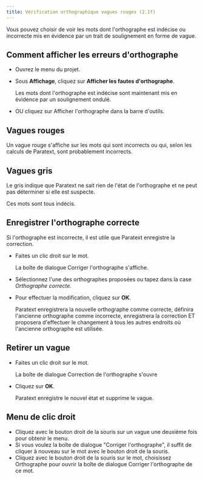 ```yaml
---
title: Vérification orthographique vagues rouges (2.1f)
---
```

Vous pouvez choisir de voir les mots dont l'orthographe est indécise ou incorrecte mis en évidence par un trait de soulignement en forme de vague.

## Comment afficher les erreurs d'orthographe

-   Ouvrez le menu du projet.
-   Sous **Affichage**, cliquez sur **Afficher les fautes d'orthographe**.

    Les mots dont l'orthographe est indécise sont maintenant mis en évidence par un soulignement ondulé.

-   OU cliquez sur Afficher l'orthographe dans la barre d'outils.

## Vagues rouges

Un vague rouge s'affiche sur les mots qui sont incorrects ou qui, selon les calculs de Paratext, sont probablement incorrects.

## Vagues gris

Le gris indique que Paratext ne sait rien de l'état de l'orthographe et ne peut pas déterminer si elle est suspecte.

Ces mots sont tous indécis.

## Enregistrer l'orthographe correcte

Si l'orthographe est incorrecte, il est utile que Paratext enregistre la correction.

-   Faites un clic droit sur le mot.

    La boîte de dialogue Corriger l'orthographe s'affiche.

-   Sélectionnez l'une des orthographes proposées ou tapez dans la case *Orthographe correcte.*
-   Pour effectuer la modification, cliquez sur **OK**.

    Paratext enregistrera la nouvelle orthographe comme correcte, définira l'ancienne orthographe comme incorrecte, enregistrera la correction ET proposera d'effectuer le changement à tous les autres endroits où l'ancienne orthographe est utilisée.

## Retirer un vague

-   Faites un clic droit sur le mot.

    La boîte de dialogue Correction de l'orthographe s'ouvre

-   Cliquez sur **OK**.

    Paratext enregistre le nouvel état et supprime le vague.

## Menu de clic droit

-   Cliquez avec le bouton droit de la souris sur un vague une deuxième fois pour obtenir le menu.
-   Si vous voulez la boîte de dialogue "Corriger l'orthographe", il suffit de cliquer à nouveau sur le mot avec le bouton droit de la souris.
-   Cliquez avec le bouton droit de la souris sur le mot, choisissez Orthographe pour ouvrir la boîte de dialogue Corriger l'orthographe de ce mot.
